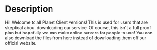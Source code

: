 <h1>Description</h1>
<p>Hi! Welcome to all Planet Client versions! This is used for users that are skeptical about downloading our service. Of course, this isn't a full proof plan but hopefully we can make online servers for people to use! You can also download the files from here instead of downloading them off our official website.</p>